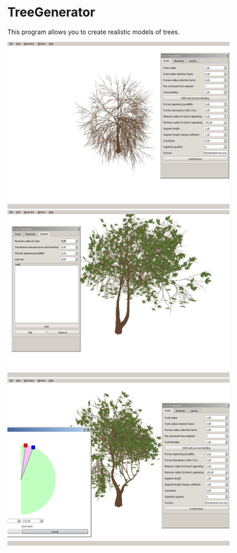 TreeGenerator
=============

This program allows you to create realistic models of trees.

![Screenshot 1](1.jpg)
![Screenshot 2](2.jpg)
![Screenshot 3](3.jpg)

